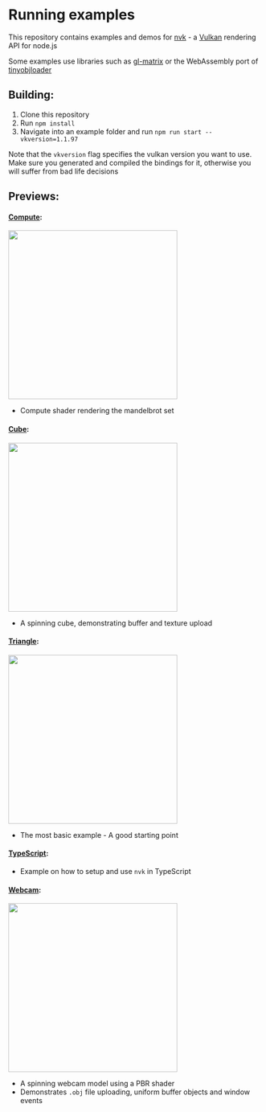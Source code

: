 # Running examples

This repository contains examples and demos for [nvk](https://github.com/maierfelix/nvk) - a [Vulkan](https://en.wikipedia.org/wiki/Vulkan_(API)) rendering API for node.js

Some examples use libraries such as [gl-matrix](http://glmatrix.net/) or the WebAssembly port of [tinyobjloader](https://github.com/maierfelix/tolw)

## Building:
1. Clone this repository
2. Run `npm install`
3. Navigate into an example folder and run `npm run start --vkversion=1.1.97`

Note that the `vkversion` flag specifies the vulkan version you want to use. Make sure you generated and compiled the bindings for it, otherwise you will suffer from bad life decisions

## Previews:

#### [Compute](/compute):
<img src="https://i.imgur.com/ZBSsmZT.jpg" width="336">

 - Compute shader rendering the mandelbrot set

#### [Cube](/cube):
<img src="https://i.imgur.com/ey9XooY.gif" width="336">

 - A spinning cube, demonstrating buffer and texture upload

#### [Triangle](/triangle):
<img src="https://i.imgur.com/nGGxpsQ.gif" width="336">

 - The most basic example - A good starting point

#### [TypeScript](/typescript):

 - Example on how to setup and use ``nvk`` in TypeScript

#### [Webcam](/webcam):
<img src="https://i.imgur.com/cRrVc1N.gif" width="336">

 - A spinning webcam model using a PBR shader
 - Demonstrates ``.obj`` file uploading, uniform buffer objects and window events
